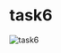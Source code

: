 # task6
![task6](https://user-images.githubusercontent.com/71034963/97029016-814b2d80-1565-11eb-8e7c-9d37b92b4247.png)

